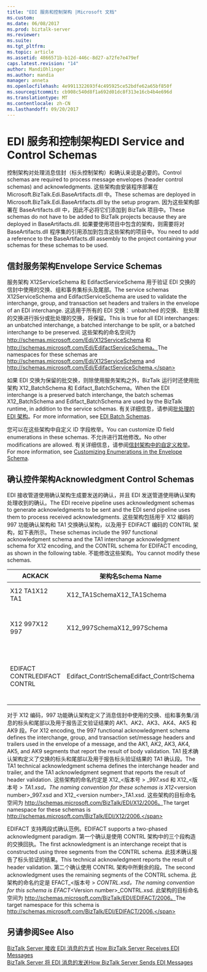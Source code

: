 ```yaml
---
title: "EDI 服务和控制架构 |Microsoft 文档"
ms.custom: 
ms.date: 06/08/2017
ms.prod: biztalk-server
ms.reviewer: 
ms.suite: 
ms.tgt_pltfrm: 
ms.topic: article
ms.assetid: 4866571b-b12d-446c-8d27-a72fe7e479ef
caps.latest.revision: "14"
author: MandiOhlinger
ms.author: mandia
manager: anneta
ms.openlocfilehash: 4e9911322693f4c495925ce52bdfe62a65bf850f
ms.sourcegitcommit: cb908c540d8f1a692d01dc8f313e16cb4b4e696d
ms.translationtype: MT
ms.contentlocale: zh-CN
ms.lasthandoff: 09/20/2017
---
```

# <a name="edi-service-and-control-schemas"></a><span data-ttu-id="a41ee-102">EDI 服务和控制架构</span><span class="sxs-lookup"><span data-stu-id="a41ee-102">EDI Service and Control Schemas</span></span>
<span data-ttu-id="a41ee-103">控制架构对处理消息信封（标头控制架构）和确认来说是必要的。</span><span class="sxs-lookup"><span data-stu-id="a41ee-103">Control schemas are required to process message envelopes (header control schemas) and acknowledgments.</span></span> <span data-ttu-id="a41ee-104">这些架构由安装程序部署在 Microsoft.BizTalk.Edi.BaseArtifacts.dll 中。</span><span class="sxs-lookup"><span data-stu-id="a41ee-104">These schemas are deployed in Microsoft.BizTalk.Edi.BaseArtifacts.dll by the setup program.</span></span> <span data-ttu-id="a41ee-105">因为这些架构部署在 BaseArtifacts.dll 中，因此不必将它们添加到 BizTalk 项目中。</span><span class="sxs-lookup"><span data-stu-id="a41ee-105">These schemas do not have to be added to BizTalk projects because they are deployed in BaseArtifacts.dll.</span></span> <span data-ttu-id="a41ee-106">如果要使用项目中包含的架构，则需要将对 BaseArtifacts.dll 程序集的引用添加到包含这些架构的项目中。</span><span class="sxs-lookup"><span data-stu-id="a41ee-106">You need to add a reference to the BaseArtifacts.dll assembly to the project containing your schemas for these schemas to be used.</span></span>  
  
## <a name="envelope-service-schemas"></a><span data-ttu-id="a41ee-107">信封服务架构</span><span class="sxs-lookup"><span data-stu-id="a41ee-107">Envelope Service Schemas</span></span>  
 <span data-ttu-id="a41ee-108">服务架构 X12ServiceSchema 和 EdifactServiceSchema 用于验证 EDI 交换的信封中使用的交换、组和事务集标头及尾部。</span><span class="sxs-lookup"><span data-stu-id="a41ee-108">The service schemas X12ServiceSchema and EdifactServiceSchema are used to validate the interchange, group, and transaction set headers and trailers in the envelope of an EDI interchange.</span></span> <span data-ttu-id="a41ee-109">这适用于所有的 EDI 交换： unbatched 的交换、 批处理的交换进行拆分或批处理的交换，将保留。</span><span class="sxs-lookup"><span data-stu-id="a41ee-109">This is true for all EDI interchanges: an unbatched interchange, a batched interchange to be split, or a batched interchange to be preserved.</span></span> <span data-ttu-id="a41ee-110">这些架构的命名空间为 http://schemas.microsoft.com/Edi/X12ServiceSchema 和 http://schemas.microsoft.com/Edi/EdifactServiceSchema。</span><span class="sxs-lookup"><span data-stu-id="a41ee-110">The namespaces for these schemas are http://schemas.microsoft.com/Edi/X12ServiceSchema and http://schemas.microsoft.com/Edi/EdifactServiceSchema.</span></span>  
  
 <span data-ttu-id="a41ee-111">如果 EDI 交换为保留的批交换，则除使用服务架构之外，BizTalk 运行时还使用批架构 X12_BatchSchema 和 Edifact_BatchSchema。</span><span class="sxs-lookup"><span data-stu-id="a41ee-111">When the EDI interchange is a preserved batch interchange, the batch schemas X12_BatchSchema and Edifact_BatchSchema are used by the BizTalk runtime, in addition to the service schemas.</span></span> <span data-ttu-id="a41ee-112">有关详细信息，请参阅[批处理的 EDI 架构](../core/edi-batch-schemas.md)。</span><span class="sxs-lookup"><span data-stu-id="a41ee-112">For more information, see [EDI Batch Schemas](../core/edi-batch-schemas.md).</span></span>  
  
 <span data-ttu-id="a41ee-113">您可以在这些架构中自定义 ID 字段枚举。</span><span class="sxs-lookup"><span data-stu-id="a41ee-113">You can customize ID field enumerations in these schemas.</span></span> <span data-ttu-id="a41ee-114">不允许进行其他修改。</span><span class="sxs-lookup"><span data-stu-id="a41ee-114">No other modifications are allowed.</span></span> <span data-ttu-id="a41ee-115">有关详细信息，请参阅[信封架构中的自定义枚举](../core/customizing-enumerations-in-the-envelope-schema.md)。</span><span class="sxs-lookup"><span data-stu-id="a41ee-115">For more information, see [Customizing Enumerations in the Envelope Schema](../core/customizing-enumerations-in-the-envelope-schema.md).</span></span>  
  
## <a name="acknowledgment-control-schemas"></a><span data-ttu-id="a41ee-116">确认控件架构</span><span class="sxs-lookup"><span data-stu-id="a41ee-116">Acknowledgment Control Schemas</span></span>  
 <span data-ttu-id="a41ee-117">EDI 接收管道使用确认架构生成要发送的确认，并且 EDI 发送管道使用确认架构处理收到的确认。</span><span class="sxs-lookup"><span data-stu-id="a41ee-117">The EDI receive pipeline uses acknowledgment schemas to generate acknowledgments to be sent and the EDI send pipeline uses them to process received acknowledgments.</span></span> <span data-ttu-id="a41ee-118">这些架构包括用于 X12 编码的 997 功能确认架构和 TA1 交换确认架构，以及用于 EDIFACT 编码的 CONTRL 架构，如下表所示。</span><span class="sxs-lookup"><span data-stu-id="a41ee-118">These schemas include the 997 functional acknowledgment schema and the TA1 interchange acknowledgment schema for X12 encoding, and the CONTRL schema for EDIFACT encoding, as shown in the following table.</span></span> <span data-ttu-id="a41ee-119">不能修改这些架构。</span><span class="sxs-lookup"><span data-stu-id="a41ee-119">You cannot modify these schemas.</span></span>  
  
|<span data-ttu-id="a41ee-120">ACK</span><span class="sxs-lookup"><span data-stu-id="a41ee-120">ACK</span></span>|<span data-ttu-id="a41ee-121">架构名</span><span class="sxs-lookup"><span data-stu-id="a41ee-121">Schema Name</span></span>|<span data-ttu-id="a41ee-122">目标命名空间</span><span class="sxs-lookup"><span data-stu-id="a41ee-122">Target Namespace</span></span>|<span data-ttu-id="a41ee-123">Root</span><span class="sxs-lookup"><span data-stu-id="a41ee-123">Root</span></span>|  
|---------|-----------------|----------------------|----------|  
|<span data-ttu-id="a41ee-124">X12 TA1</span><span class="sxs-lookup"><span data-stu-id="a41ee-124">X12 TA1</span></span>|<span data-ttu-id="a41ee-125">X12_TA1Schema</span><span class="sxs-lookup"><span data-stu-id="a41ee-125">X12_TA1Schema</span></span>|<span data-ttu-id="a41ee-126">http://schemas.microsoft.com/Edi/X12</span><span class="sxs-lookup"><span data-stu-id="a41ee-126">http://schemas.microsoft.com/Edi/X12</span></span>|<span data-ttu-id="a41ee-127">TA1</span><span class="sxs-lookup"><span data-stu-id="a41ee-127">TA1</span></span><br /><br /> <span data-ttu-id="a41ee-128">X12_TA1_Root</span><span class="sxs-lookup"><span data-stu-id="a41ee-128">X12_TA1_Root</span></span>|  
|<span data-ttu-id="a41ee-129">X12 997</span><span class="sxs-lookup"><span data-stu-id="a41ee-129">X12 997</span></span>|<span data-ttu-id="a41ee-130">X12_997Schema</span><span class="sxs-lookup"><span data-stu-id="a41ee-130">X12_997Schema</span></span>|<span data-ttu-id="a41ee-131">http://schemas.microsoft.com/Edi/X12</span><span class="sxs-lookup"><span data-stu-id="a41ee-131">http://schemas.microsoft.com/Edi/X12</span></span>|<span data-ttu-id="a41ee-132">ST</span><span class="sxs-lookup"><span data-stu-id="a41ee-132">ST</span></span><br /><br /> <span data-ttu-id="a41ee-133">SE</span><span class="sxs-lookup"><span data-stu-id="a41ee-133">SE</span></span><br /><br /> <span data-ttu-id="a41ee-134">X12_997_Root</span><span class="sxs-lookup"><span data-stu-id="a41ee-134">X12_997_Root</span></span>|  
|<span data-ttu-id="a41ee-135">EDIFACT CONTRL</span><span class="sxs-lookup"><span data-stu-id="a41ee-135">EDIFACT CONTRL</span></span>|<span data-ttu-id="a41ee-136">Edifact_ContrlSchema</span><span class="sxs-lookup"><span data-stu-id="a41ee-136">Edifact_ContrlSchema</span></span>|<span data-ttu-id="a41ee-137">http://schemas.microsoft.com/Edi/Edifact</span><span class="sxs-lookup"><span data-stu-id="a41ee-137">http://schemas.microsoft.com/Edi/Edifact</span></span>|<span data-ttu-id="a41ee-138">Efact_Contrl_Root</span><span class="sxs-lookup"><span data-stu-id="a41ee-138">Efact_Contrl_Root</span></span><br /><br /> <span data-ttu-id="a41ee-139">UCD</span><span class="sxs-lookup"><span data-stu-id="a41ee-139">UCD</span></span><br /><br /> <span data-ttu-id="a41ee-140">UCM</span><span class="sxs-lookup"><span data-stu-id="a41ee-140">UCM</span></span><br /><br /> <span data-ttu-id="a41ee-141">UCS</span><span class="sxs-lookup"><span data-stu-id="a41ee-141">UCS</span></span>|  
  
 <span data-ttu-id="a41ee-142">对于 X12 编码，997 功能确认架构定义了消息信封中使用的交换、组和事务集/消息的标头和尾部以及用于报告正文验证结果的 AK1、AK2、AK3、AK4、AK5 和 AK9 段。</span><span class="sxs-lookup"><span data-stu-id="a41ee-142">For X12 encoding, the 997 functional acknowledgment schema defines the interchange, group, and transaction set/message headers and trailers used in the envelope of a message, and the AK1, AK2, AK3, AK4, AK5, and AK9 segments that report the result of body validation.</span></span> <span data-ttu-id="a41ee-143">TA1 技术确认架构定义了交换的标头和尾部以及用于报告标头验证结果的 TA1 确认段。</span><span class="sxs-lookup"><span data-stu-id="a41ee-143">The TA1 technical acknowledgment schema defines the interchange header and trailer, and the TA1 acknowledgment segment that reports the result of header validation.</span></span> <span data-ttu-id="a41ee-144">这些架构的命名约定是 X12_\<版本号 > _997.xsd 和 X12\_\<版本号 > _TA1.xsd。</span><span class="sxs-lookup"><span data-stu-id="a41ee-144">The naming convention for these schemas is X12_\<version number>_997.xsd and X12\_\<version number>_TA1.xsd.</span></span> <span data-ttu-id="a41ee-145">这些架构的目标命名空间为 http://schemas.microsoft.com/BizTalk/EDI/X12/2006。</span><span class="sxs-lookup"><span data-stu-id="a41ee-145">The target namespace for these schemas is http://schemas.microsoft.com/BizTalk/EDI/X12/2006.</span></span>  
  
 <span data-ttu-id="a41ee-146">EDIFACT 支持两段式确认范例。</span><span class="sxs-lookup"><span data-stu-id="a41ee-146">EDIFACT supports a two-phased acknowledgment paradigm.</span></span> <span data-ttu-id="a41ee-147">第一个确认是使用 CONTRL 架构中的三个段构造的交换回执。</span><span class="sxs-lookup"><span data-stu-id="a41ee-147">The first acknowledgment is an interchange receipt that is constructed using three segments from the CONTRL schema.</span></span> <span data-ttu-id="a41ee-148">此技术确认报告了标头验证的结果。</span><span class="sxs-lookup"><span data-stu-id="a41ee-148">This technical acknowledgment reports the result of header validation.</span></span> <span data-ttu-id="a41ee-149">第二个确认使用 CONTRL 架构中所剩余的段。</span><span class="sxs-lookup"><span data-stu-id="a41ee-149">The second acknowledgment uses the remaining segments of the CONTRL schema.</span></span> <span data-ttu-id="a41ee-150">此架构的命名约定是 EFACT_\<版本号 > _CONTRL.xsd。</span><span class="sxs-lookup"><span data-stu-id="a41ee-150">The naming convention for this schema is EFACT_\<Version number>_CONTRL.xsd.</span></span> <span data-ttu-id="a41ee-151">此架构的目标命名空间为 http://schemas.microsoft.com/BizTalk/EDI/EDIFACT/2006。</span><span class="sxs-lookup"><span data-stu-id="a41ee-151">The target namespace for this schema is http://schemas.microsoft.com/BizTalk/EDI/EDIFACT/2006.</span></span>  
  
## <a name="see-also"></a><span data-ttu-id="a41ee-152">另请参阅</span><span class="sxs-lookup"><span data-stu-id="a41ee-152">See Also</span></span>  
 <span data-ttu-id="a41ee-153">[BizTalk Server 接收 EDI 消息的方式](../core/how-biztalk-server-receives-edi-messages.md) </span><span class="sxs-lookup"><span data-stu-id="a41ee-153">[How BizTalk Server Receives EDI Messages](../core/how-biztalk-server-receives-edi-messages.md) </span></span>  
 [<span data-ttu-id="a41ee-154">BizTalk Server 将 EDI 消息的发送</span><span class="sxs-lookup"><span data-stu-id="a41ee-154">How BizTalk Server Sends EDI Messages</span></span>](../core/how-biztalk-server-sends-edi-messages.md)